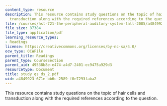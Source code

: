 ```yaml
---
content_type: resource
description: This resource contains study questions on the topic of hair cells and
  transduction along with the required references according to the question.
file: /courses/hst-721-the-peripheral-auditory-system-fall-2005/a4849923671ebb6c2589f0e7293faba2_study_qs_ds_2.pdf
file_size: 87384
file_type: application/pdf
learning_resource_types:
- Readings
license: https://creativecommons.org/licenses/by-nc-sa/4.0/
ocw_type: OCWFile
parent_title: Readings
parent_type: CourseSection
parent_uid: 49538b8e-e474-a4d7-2401-ec9475a929d3
resourcetype: Document
title: study_qs_ds_2.pdf
uid: a4849923-671e-bb6c-2589-f0e7293faba2
---
```

This resource contains study questions on the topic of hair cells and transduction along with the required references according to the question.